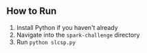 ## How to Run

1. Install Python if you haven't already
2. Navigate into the `spark-challenge` directory
3. Run `python slcsp.py`